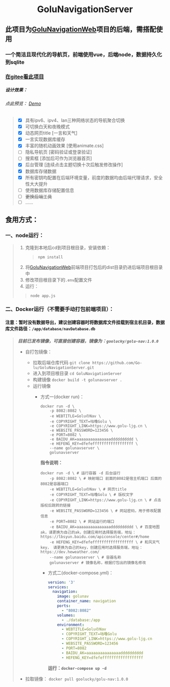 <h1 style="text-align: center;">GoluNavigationServer</h1>

## 此项目为[GoluNavigationWeb](https://github.com/Go-lu/GoluNavigationWeb)项目的后端，需搭配使用
### 一个简洁且现代化的导航页，前端使用vue，后端node，数据持久化到sqlite
### [在gitee看此项目](https://github.com/Go-lu/GoluNavigationServer)

##### 设计效果：
###### _点此预览： [Demo](http://demo.nav.golu.top)_
> - [x] 具有ipv6、ipv4、lan三种网络状态的导航聚合切换
> - [x] 可切换白天和夜晚模式
> - [x] 动态网页title [一言和天气]
> - [x] 一言实现数据库缓存
> - [x] 丰富的随机动画效果 [使用animate.css]
> - [ ] 隐私导航页 [密码验证或登录验证]
> - [ ] 搜索框 [添加后可作为浏览器首页]
> - [x] 后台管理 [连续点击主题切换十次后触发修改操作]
> - [x] 数据库存储数据
> - [x] 所有密钥均配置在后端环境变量，前度的数据均由后端代理请求，安全性大大提升
> - [ ] 使用数据库存储配置信息
> - [ ] ~~更换后端工具~~
> - [ ] ......

## 食用方式：
### 一、node运行：
> 1. 克隆到本地后cd到项目根目录，安装依赖：
>    >
>    > `npm install`
>    >
> 2. 将[GoluNavigationWeb](https://github.com/Go-lu/GoluNavigationWeb)前端项目打包后的dist目录扔进后端项目根目录中
> 3. 修改项目根目录下的`.env`配置文件
> 4.  运行：
>    >
>    > 
>    >
>    >  `node app.js`


### 二、Docker运行（不需要手动打包前端项目）：  
#### 注意：暂时没有数据导出，建议创建容器时将数据库文件挂载到宿主机目录，数据库文件路径：`/app/database/navDatabase.db`
> ***目前已发布镜像，可直接创建容器，镜像为：`goolucky/golu-nav:1.0.0`***
> - 自打包镜像：
>   - 拉取后端仓库代码 `git clone https://github.com/Go-lu/GoluNavigationServer.git`
>   - 进入到项目根目录 `cd GoluNavigationServer`
>   - 构建镜像 `docker build -t golunavserver .`
>   - 运行镜像 
>     - 方式一(docker run)：
>       ~~~docker
>       docker run -d \
>           -p 8082:8082 \
>           -e WEBTITLE=GoluのNav \
>           -e COPYRIGHT_TEXT=咕噜Golu \
>           -e COPYRIGHT_LINK=https://www.golu-ljg.cn \
>           -e WEBSITE_PASSWORD=123456 \
>           -e PORT=8082 \
>           -e BAIDU_AK=aaaaaaaaaaaaaaadddddddddd \
>           -e HEFENG_KEY=dfefeffffffffffffffffff \
>           --name golunavserver \
>           golunavserver
>       ~~~
>       **指令说明：**
>       ~~~docker
>       docker run -d \ # 运行容器 -d 后台运行
>           -p 8082:8082 \ # 映射端口 前面的8082是宿主机端口 后面的8082是容器端口
>           -e WEBTITLE=GoluのNav \ # 网页title
>           -e COPYRIGHT_TEXT=咕噜Golu \ # 版权文字
>           -e COPYRIGHT_LINK=https://www.golu-ljg.cn \ # 点击版权后跳转的链接
>           -e WEBSITE_PASSWORD=123456 \ # 网站密码，用于修改配置信息
>           -e PORT=8082 \ # 网站运行的端口
>           -e BAIDU_AK=aaaaaaaaaaaaaaadddddddddd \ # 百度地图ak，请更换为自己的ak，创建应用时选择服务端，地址：https://lbsyun.baidu.com/apiconsole/center#/home
>           -e HEFENG_KEY=dfefeffffffffffffffffff \ # 和风天气key， 请更换为自己的key，创建应用时选择服务端，地址：https://dev.heweather.com/
>           --name golunavserver \ # 容器名称
>           golunavserver # 镜像名称，根据打包出的镜像名修改
>       ~~~
>       
>       - 方式二(docker-compose.yml)：
>         ~~~yaml
>         version: '3'
>         services:
>           navigation:
>             image: golunav
>             container_name: navigation
>             ports:
>               - "8082:8082"
>             volumes:
>               - ./database:/app
>             environment:
>               - WEBTITLE=GoluのNav
>               - COPYRIGHT_TEXT=咕噜Golu
>               - COPYRIGHT_LINK=https://www.golu-ljg.cn
>               - WEBSITE_PASSWORD=123456
>               - PORT=8082
>               - BAIDU_AK=aaaaaaaaaaaaaaadddddddddd
>               - HEFENG_KEY=dfefeffffffffffffffffff
>            ~~~
>            **运行：`docker-compose up -d`**
>       
> 
> - 拉取镜像：
>   `docker pull goolucky/golu-nav:1.0.0`
